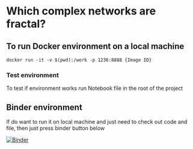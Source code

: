 # Which complex networks are fractal?

## To run Docker environment on a local machine
`docker run -it -v $(pwd):/work -p 1236:8888 {Image ID}`

### Test environment
To test if environment works run Notebook file in the root of the project

## Binder environment
If do want to run it on local machine and just need to check out code and file, then just press binder button below

[![Binder](https://mybinder.org/badge_logo.svg)](https://mybinder.org/v2/gh/bittenradish/thesis_fractal_complex_networks/master)